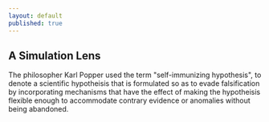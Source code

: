 ```yaml
---
layout: default
published: true
---
```


## A Simulation Lens

The philosopher Karl Popper used the term "self-immunizing hypothesis", to denote a scientific hypotheisis that is formulated so as to evade falsification by incorporating mechanisms that have the effect of making the hypotheisis flexible enough to accommodate contrary evidence or anomalies without being abandoned.

